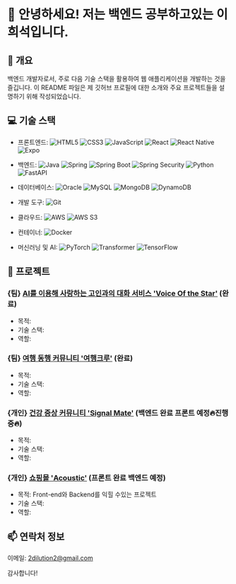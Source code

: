 # 👋 안녕하세요! 저는 백엔드 공부하고있는 이희석입니다.

## 📝 개요
백엔드 개발자로서, 주로 다음 기술 스택을 활용하여 웹 애플리케이션을 개발하는 것을 즐깁니다. 
이 README 파일은 제 깃허브 프로필에 대한 소개와 주요 프로젝트들을 설명하기 위해 작성되었습니다.

## 💻 기술 스택

- 프론트엔드:  ![HTML5](https://img.shields.io/badge/-HTML5-E34F26?logo=html5&logoColor=white) ![CSS3](https://img.shields.io/badge/-CSS3-1572B6?logo=css3&logoColor=white) ![JavaScript](https://img.shields.io/badge/-JavaScript-F7DF1E?logo=javascript&logoColor=black) ![React](https://img.shields.io/badge/-React-61DAFB?logo=react&logoColor=black) ![React Native](https://img.shields.io/badge/-React_Native-61DAFB?logo=react&logoColor=white) ![Expo](https://img.shields.io/badge/-Expo-000020?logo=expo&logoColor=white)



- 백엔드:  ![Java](https://img.shields.io/badge/-Java-007396?logo=java&logoColor=white) ![Spring](https://img.shields.io/badge/-Spring-6DB33F?logo=spring&logoColor=white) ![Spring Boot](https://img.shields.io/badge/-Spring_Boot-6DB33F?logo=spring-boot&logoColor=white) ![Spring Security](https://img.shields.io/badge/-Spring_Security-6DB33F?logo=spring&logoColor=white) ![Python](https://img.shields.io/badge/-Python-3776AB?logo=python&logoColor=white) ![FastAPI](https://img.shields.io/badge/-FastAPI-009688?logo=fastapi&logoColor=white)


- 데이터베이스: ![Oracle](https://img.shields.io/badge/-Oracle-F80000?logo=oracle&logoColor=white) ![MySQL](https://img.shields.io/badge/-MySQL-4479A1?logo=mysql&logoColor=white) ![MongoDB](https://img.shields.io/badge/-MongoDB-47A248?logo=mongodb&logoColor=white) ![DynamoDB](https://img.shields.io/badge/-DynamoDB-4053D6?logo=amazon-dynamodb&logoColor=white)

- 개발 도구: ![Git](https://img.shields.io/badge/-Git-F05032?logo=git&logoColor=white)

- 클라우드: ![AWS](https://img.shields.io/badge/-AWS-232F3E?logo=amazon-aws&logoColor=white) ![AWS S3](https://img.shields.io/badge/-AWS_S3-569A31?logo=amazon-s3&logoColor=white)

- 컨테이너:  ![Docker](https://img.shields.io/badge/-Docker-2496ED?logo=docker&logoColor=white)

- 머신러닝 및 AI:  ![PyTorch](https://img.shields.io/badge/-PyTorch-EE4C2C?logo=pytorch&logoColor=white) ![Transformer](https://img.shields.io/badge/-Transformer-B31B1B?logo=transformer&logoColor=white) ![TensorFlow](https://img.shields.io/badge/-TensorFlow-FF6F00?logo=tensorflow&logoColor=white)



<!-- ![Anurag's GitHub stats](https://github-readme-stats.vercel.app/api?username=2dilution2&theme=shadow_green&show_icons=true) -->

## 🚀 프로젝트

### {팀} [AI를 이용해 사랑하는 고인과의 대화 서비스 'Voice Of the Star'](https://github.com/Think-Tank-6) (완료)
- 목적: 
- 기술 스택: 
- 역할: 

### {팀} [여행 동행 커뮤니티 '여행크루'](https://github.com/CRUDE-HI/travel-crew-server) (완료)
- 목적: 
- 기술 스택: 
- 역할:

### {개인} [건강 증상 커뮤니티 'Signal Mate'](https://github.com/2dilution2/SignalMate) (백엔드 완료 프론트 예정🔥진행중🔥)
- 목적: 
- 기술 스택: 
- 역할: 

### {개인} [쇼핑몰 'Acoustic'](https://github.com/2dilution2/Personal_project_1_Spring) (프론트 완료 백엔드 예정)
- 목적: Front-end와 Backend를 익힐 수있는 프로젝트
- 기술 스택: 
- 역할: 

## 📫 연락처 정보
이메일: 2dilution2@gmail.com

감사합니다!

